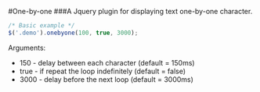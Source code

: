#One-by-one
###A Jquery plugin for displaying text one-by-one character.

```javascript
/* Basic example */
$('.demo').onebyone(100, true, 3000);

```

Arguments:
* 150  - delay between each character (default = 150ms)
* true - if repeat the loop indefinitely (default = false)
* 3000 - delay before the next loop (default = 3000ms)

